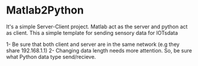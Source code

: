 # Matlab2Python
It's a simple Server-Client project. Matlab act as the server and python act as client. This a simple template for sending sensory data for IOTsdata

1- Be sure that both client and server are in the same network (e.g they share 192.168.1.1)
2- Changing data length needs more attention. So, be sure what Python data type send/recieve.
